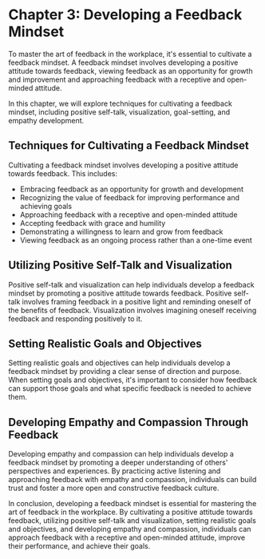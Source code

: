 Chapter 3: Developing a Feedback Mindset
========================================

To master the art of feedback in the workplace, it's essential to cultivate a feedback mindset. A feedback mindset involves developing a positive attitude towards feedback, viewing feedback as an opportunity for growth and improvement and approaching feedback with a receptive and open-minded attitude.

In this chapter, we will explore techniques for cultivating a feedback mindset, including positive self-talk, visualization, goal-setting, and empathy development.

Techniques for Cultivating a Feedback Mindset
---------------------------------------------

Cultivating a feedback mindset involves developing a positive attitude towards feedback. This includes:

* Embracing feedback as an opportunity for growth and development
* Recognizing the value of feedback for improving performance and achieving goals
* Approaching feedback with a receptive and open-minded attitude
* Accepting feedback with grace and humility
* Demonstrating a willingness to learn and grow from feedback
* Viewing feedback as an ongoing process rather than a one-time event

Utilizing Positive Self-Talk and Visualization
----------------------------------------------

Positive self-talk and visualization can help individuals develop a feedback mindset by promoting a positive attitude towards feedback. Positive self-talk involves framing feedback in a positive light and reminding oneself of the benefits of feedback. Visualization involves imagining oneself receiving feedback and responding positively to it.

Setting Realistic Goals and Objectives
--------------------------------------

Setting realistic goals and objectives can help individuals develop a feedback mindset by providing a clear sense of direction and purpose. When setting goals and objectives, it's important to consider how feedback can support those goals and what specific feedback is needed to achieve them.

Developing Empathy and Compassion Through Feedback
--------------------------------------------------

Developing empathy and compassion can help individuals develop a feedback mindset by promoting a deeper understanding of others' perspectives and experiences. By practicing active listening and approaching feedback with empathy and compassion, individuals can build trust and foster a more open and constructive feedback culture.

In conclusion, developing a feedback mindset is essential for mastering the art of feedback in the workplace. By cultivating a positive attitude towards feedback, utilizing positive self-talk and visualization, setting realistic goals and objectives, and developing empathy and compassion, individuals can approach feedback with a receptive and open-minded attitude, improve their performance, and achieve their goals.
